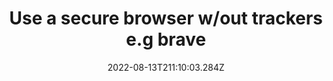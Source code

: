 ---
title: Use a secure browser w/out trackers e.g brave
date: "2022-08-13T211:10:03.284Z"
description: "There are many services that offer a more secure browsing experience. By using one of these, you can limit the number of third-party trackers and apps that monitor your browsing. Some, like Brave, also provide extensions for even more secure Tor-based browsing. Try downloading a privacy-first web browser, and set it up to use a privacy-first search engine like DuckDuckGo. This search engine can be easily configured with personal location and search history settings."
position: 6
section: "Living online"
---